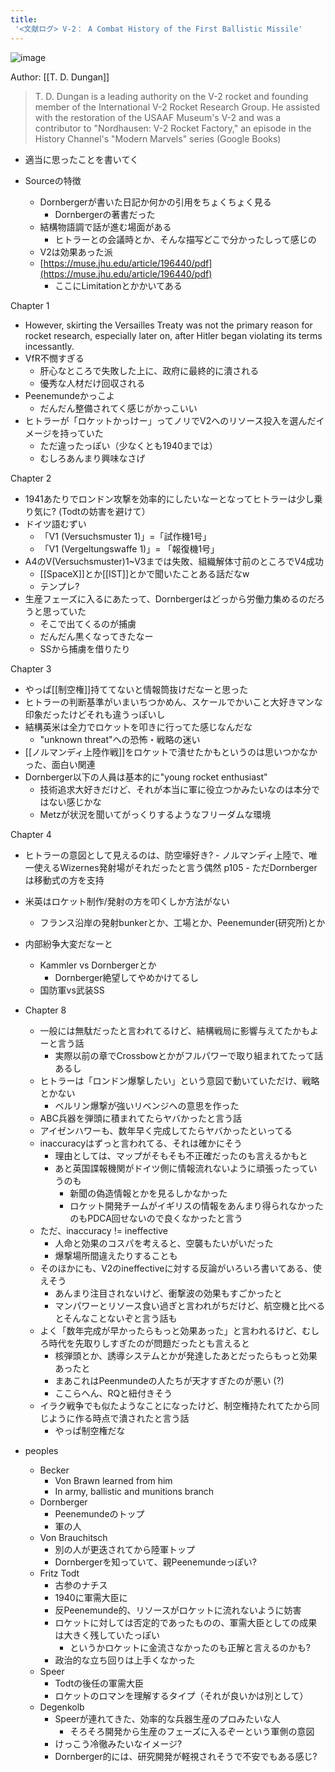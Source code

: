 ```yaml
---
title:
 '<文献ログ> V-2： A Combat History of the First Ballistic Missile'
---
```


![image](https://gyazo.com/e9e3d5ee39cb29f25e71cffabd807f92/thumb/1000)

Author: [[T. D. Dungan]]
>  T. D. Dungan is a leading authority on the V-2 rocket and founding member of the International V-2 Rocket Research Group. He assisted with the restoration of the USAAF Museum's V-2 and was a contributor to "Nordhausen: V-2 Rocket Factory," an episode in the History Channel's "Modern Marvels" series (Google Books)

- 適当に思ったことを書いてく

- Sourceの特徴
    - Dornbergerが書いた日記か何かの引用をちょくちょく見る
        - Dornbergerの著書だった
    - 結構物語調で話が進む場面がある
        - ヒトラーとの会議時とか、そんな描写どこで分かったしって感じの
    - V2は効果あった派
    - [https://muse.jhu.edu/article/196440/pdf](https://muse.jhu.edu/article/196440/pdf)
        - ここにLimitationとかかいてある

Chapter 1
- However, skirting the Versailles Treaty was not the primary reason for rocket research, especially later on, after Hitler began violating its terms incessantly.
- VfR不憫すぎる
    - 肝心なところで失敗した上に、政府に最終的に潰される
    - 優秀な人材だけ回収される
- Peenemundeかっこよ
    - だんだん整備されてく感じがかっこいい
- ヒトラーが「ロケットかっけー」ってノリでV2へのリソース投入を選んだイメージを持っていた
    - ただ違ったっぽい（少なくとも1940までは）
    - むしろあんまり興味なさげ

Chapter 2
- 1941あたりでロンドン攻撃を効率的にしたいなーとなってヒトラーは少し乗り気に? (Todtの妨害を避けて）
- ドイツ語むずい
    - 「V1 (Versuchsmuster 1)」=「試作機1号」
    - 「V1 (Vergeltungswaffe 1)」= 「報復機1号」
- A4のV(Versuchsmuster)1~V3までは失敗、組織解体寸前のところでV4成功
    - [[SpaceX]]とか[[IST]]とかで聞いたことある話だなw
    - テンプレ?
- 生産フェーズに入るにあたって、Dornbergerはどっから労働力集めるのだろうと思っていた
    - そこで出てくるのが捕虜
    - だんだん黒くなってきたなー
    - SSから捕虜を借りたり

Chapter 3
- やっぱ[[制空権]]持ててないと情報筒抜けだなーと思った
- ヒトラーの判断基準がいまいちつかめん、スケールでかいこと大好きマンな印象だったけどそれも違うっぽいし
- 結構英米は全力でロケットを叩きに行ってた感じなんだな
    - "unknown threat"への恐怖・戦略の迷い
- [[ノルマンディ上陸作戦]]をロケットで潰せたかもというのは思いつかなかった、面白い関連
- Dornberger以下の人員は基本的に"young rocket enthusiast"
    - 技術追求大好きだけど、それが本当に軍に役立つかみたいなのは本分ではない感じかな
    - Metzが状況を聞いてがっくりするようなフリーダムな環境

Chapter 4
- ヒトラーの意図として見えるのは、防空壕好き?
        - ノルマンディ上陸で、唯一使えるWizernes発射場がそれだったと言う偶然 p105
        - ただDornbergerは移動式の方を支持
- 米英はロケット制作/発射の方を叩くしか方法がない
    - フランス沿岸の発射bunkerとか、工場とか、Peenemunder(研究所)とか
- 内部紛争大変だなーと
    - Kammler vs Dornbergerとか
        - Dornberger絶望してやめかけてるし
    - 国防軍vs武装SS

- Chapter 8
    - 一般には無駄だったと言われてるけど、結構戦局に影響与えてたかもよーと言う話
        - 実際以前の章でCrossbowとかがフルパワーで取り組まれてたって話あるし
    - ヒトラーは「ロンドン爆撃したい」という意図で動いていただけ、戦略とかない
        - ベルリン爆撃が強いリベンジへの意思を作った
    - ABC兵器を弾頭に積まれてたらヤバかったと言う話
    - アイゼンハワーも、数年早く完成してたらヤバかったといってる
    - inaccuracyはずっと言われてる、それは確かにそう
        - 理由としては、マップがそもそも不正確だったのも言えるかもと
        - あと英国諜報機関がドイツ側に情報流れないように頑張ったっていうのも
            - 新聞の偽造情報とかを見るしかなかった
            - ロケット開発チームがイギリスの情報をあんまり得られなかったのもPDCA回せないので良くなかったと言う
    - ただ、inaccuracy != ineffective
        - 人命と効果のコスパを考えると、空襲もたいがいだった
        - 爆撃場所間違えたりすることも
    - そのほかにも、V2のineffectiveに対する反論がいろいろ書いてある、使えそう
        - あんまり注目されないけど、衝撃波の効果もすごかったと
        - マンパワーとリソース食い過ぎと言われがちだけど、航空機と比べるとそんなことないぞと言う話も
    - よく「数年完成が早かったらもっと効果あった」と言われるけど、むしろ時代を先取りしすぎたのが問題だったとも言えると
        - 核弾頭とか、誘導システムとかが発達したあとだったらもっと効果あったと
        - まあこれはPeenmundeの人たちが天才すぎたのが悪い (?)
        - ここらへん、RQと紐付きそう
    - イラク戦争でも似たようなことになったけど、制空権持たれてたから同じように作る時点で潰されたと言う話
        - やっぱ制空権だな




- peoples
    - Becker
        - Von Brawn learned from him
        - In army, ballistic and munitions branch
    - Dornberger
        - Peenemundeのトップ
        - 軍の人
    - Von Brauchitsch
        - 別の人が更迭されてから陸軍トップ
        - Dornbergerを知っていて、親Peenemundeっぽい?
    - Fritz Todt
        - 古参のナチス
        - 1940に軍需大臣に
        - 反Peenemunde的、リソースがロケットに流れないように妨害
        - ロケットに対しては否定的であったものの、軍需大臣としての成果は大きく残していたっぽい
            - というかロケットに金流さなかったのも正解と言えるのかも?
        - 政治的な立ち回りは上手くなかった
    - Speer
        - Todtの後任の軍需大臣
        - ロケットのロマンを理解するタイプ（それが良いかは別として）
    - Degenkolb
        - Speerが連れてきた、効率的な兵器生産のプロみたいな人
            - そろそろ開発から生産のフェーズに入るぞーという軍側の意図
        - けっこう冷徹みたいなイメージ?
        - Dornberger的には、研究開発が軽視されそうで不安でもある感じ?
